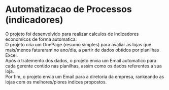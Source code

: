 # Automatizacao de Processos (indicadores)

O projeto foi desenvolvido para realizar calculos de indicadores economicos de forma automatica. <br>
O projeto cria um OnePage (resumo simples) para avaliar as lojas que mais/menos faturaram no ano/dia, a partir de dados obtidos por planilhas Excel. <br>
Após o tratemento dos dados, o projeto envia um Email automatico para cada gerente contido nas planilhas, assim como os dados referentes a sua loja. <br>
Por fim, o projeto envia um Email para a diretoria da empresa, rankeando as lojas com os melhores/piores indices propostos.

